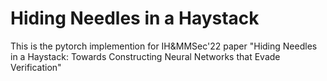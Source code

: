 # Hiding Needles in a Haystack
This is the pytorch implemention for IH&MMSec'22 paper "Hiding Needles in a Haystack: Towards Constructing Neural Networks that Evade Verification"
